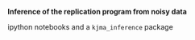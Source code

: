 **Inference of the replication program from noisy data**

ipython notebooks and a `kjma_inference` package
